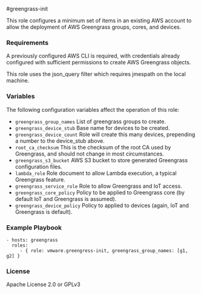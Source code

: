 #greengrass-init

This role configures a minimum set of items in an existing AWS account to allow
the deployment of AWS Greengrass groups, cores, and devices.

### Requirements

A previously configured AWS CLI is required, with credentials already
configured with sufficient permissions to create AWS Greengrass objects.

This role uses the json_query filter which requires jmespath on the local
machine.

### Variables

The following configuration variables affect the operation of this role:

* ```greengrass_group_names```  List of greengrass groups to create.
* ```greengrass_device_stub``` Base name for devices to be created.
* ```greengrass_device_count``` Role will create this many devices, prepending
a number to the device_stub above.
* ```root_ca_checksum``` This is the checksum of the root CA used by Greengrass,
and should not change in most circumstances.
* ```greengrass_s3_bucket``` AWS S3 bucket to store generated Greengrass
configuration files.
* ```lambda_role```  Role document to allow Lambda execution, a typical
Greengrass feature.
* ```greengrass_service_role``` Role to allow Greengrass and IoT access.
* ```greengrass_core_policy``` Policy to be applied to Greengrass core (by
  default IoT and Greengrass is assumed).
* ```greengrass_device_policy``` Policy to applied to devices (again, IoT and
  Greengrass is default).

### Example Playbook

    - hosts: greengrass
      roles:
         - { role: vmware.greengress-init, greengrass_group_names: [g1, g2] }

### License

Apache License 2.0 or GPLv3
